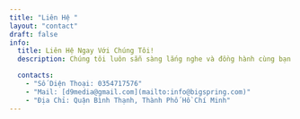 ```yaml
---
title: "Liên Hệ "
layout: "contact"
draft: false
info: 
  title: Liên Hệ Ngay Với Chúng Tôi!
  description: Chúng tôi luôn sẵn sàng lắng nghe và đồng hành cùng bạn trong việc phát triển thương hiệu và gia tăng doanh thu.

  contacts: 
    - "Số Diện Thoại: 0354717576"
    - "Mail: [d9media@gmail.com](mailto:info@bigspring.com)"
    - "Địa Chỉ: Quận Bình Thạnh, Thành Phố Hồ Chí Minh"
---
```

